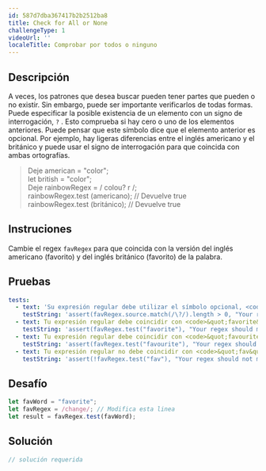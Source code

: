 ```yaml
---
id: 587d7dba367417b2b2512ba8
title: Check for All or None
challengeType: 1
videoUrl: ''
localeTitle: Comprobar por todos o ninguno
---
```


## Descripción
<section id="description"> A veces, los patrones que desea buscar pueden tener partes que pueden o no existir. Sin embargo, puede ser importante verificarlos de todas formas. Puede especificar la posible existencia de un elemento con un signo de interrogación, <code>?</code> . Esto comprueba si hay cero o uno de los elementos anteriores. Puede pensar que este símbolo dice que el elemento anterior es opcional. Por ejemplo, hay ligeras diferencias entre el inglés americano y el británico y puede usar el signo de interrogación para que coincida con ambas ortografías. <blockquote> Deje american = &quot;color&quot;; <br> let british = &quot;color&quot;; <br> Deje rainbowRegex = / colou? r /; <br> rainbowRegex.test (americano); // Devuelve true <br> rainbowRegex.test (británico); // Devuelve true </blockquote></section>

## Instruciones
<section id="instructions"> Cambie el regex <code>favRegex</code> para que coincida con la versión del inglés americano (favorito) y del inglés británico (favorito) de la palabra. </section>

## Pruebas
<section id='tests'>

```yml
tests:
  - text: 'Su expresión regular debe utilizar el símbolo opcional, <code>?</code> .'
    testString: 'assert(favRegex.source.match(/\?/).length > 0, "Your regex should use the optional symbol, <code>?</code>.");'
  - text: Tu expresión regular debe coincidir con <code>&quot;favorite&quot;</code>
    testString: 'assert(favRegex.test("favorite"), "Your regex should match <code>"favorite"</code>");'
  - text: Tu expresión regular debe coincidir con <code>&quot;favourite&quot;</code>
    testString: 'assert(favRegex.test("favourite"), "Your regex should match <code>"favourite"</code>");'
  - text: Tu expresión regular no debe coincidir con <code>&quot;fav&quot;</code>
    testString: 'assert(!favRegex.test("fav"), "Your regex should not match <code>"fav"</code>");'

```

</section>

## Desafío
<section id='challengeSeed'>

<div id='js-seed'>

```js
let favWord = "favorite";
let favRegex = /change/; // Modifica esta linea
let result = favRegex.test(favWord);

```

</div>



</section>

## Solución
<section id='solution'>

```js
// solución requerida
```
</section>
